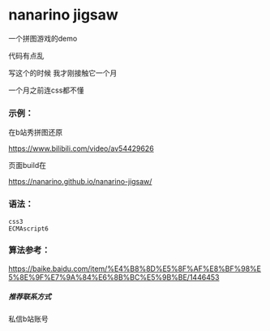 # nanarino jigsaw
一个拼图游戏的demo

代码有点乱

写这个的时候 我才刚接触它一个月

一个月之前连css都不懂



### 示例：

在b站秀拼图还原

<https://www.bilibili.com/video/av54429626>

页面build在

<https://nanarino.github.io/nanarino-jigsaw/>


### 语法：

```
css3
ECMAscript6
```



### 算法参考：

<https://baike.baidu.com/item/%E4%B8%8D%E5%8F%AF%E8%BF%98%E5%8E%9F%E7%9A%84%E6%8B%BC%E5%9B%BE/1446453>



##### 推荐联系方式

 私信b站账号

